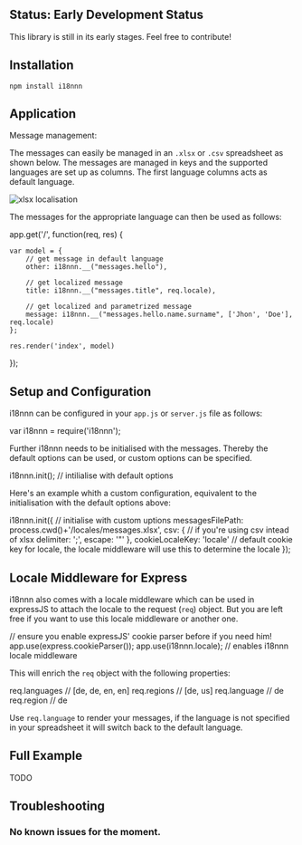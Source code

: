 ## Status: Early Development Status

This library is still in its early stages. Feel free to contribute!


## Installation

    npm install i18nnn


## Application

Message management:

The messages can easily be managed in an <code>.xlsx</code> or <code>.csv</code> spreadsheet as
shown below. The messages are managed in keys and the supported languages are set up as columns.
The first language columns acts as default language.

![xlsx localisation](https://raw.github.com/ndrizza/i18nnn/master/i18n.png)

The messages for the appropriate language can then be used as follows:

app.get('/', function(req, res) {

    var model = {
        // get message in default language
        other: i18nnn.__("messages.hello"),

        // get localized message
        title: i18nnn.__("messages.title", req.locale),

        // get localized and parametrized message
        message: i18nnn.__("messages.hello.name.surname", ['Jhon', 'Doe'], req.locale)
    };

    res.render('index', model)
});


## Setup and Configuration

i18nnn can be configured in your <code>app.js</code> or <code>server.js</code> file as follows:

var i18nnn = require('i18nnn');

Further i18nnn needs to be initialised with the messages. Thereby the default options can be
used, or custom options can be specified.

i18nnn.init(); // intilialise with default options

Here's an example whith a custom configuration, equivalent to the initialisation with the default
options above:

i18nnn.init({ // initialise with custom uptions
    messagesFilePath: process.cwd()+'/locales/messages.xlsx',
    csv: { // if you're using csv intead of xlsx
        delimiter: ';',
        escape: '"'
    },
    cookieLocaleKey: 'locale' // default cookie key for locale, the locale middleware will use
    this to determine the locale
});


## Locale Middleware for Express

i18nnn also comes with a locale middleware which can be used in expressJS to attach the locale to
the request (<code>req</code>) object. But you are left free if you want to use this locale
middleware or another one.

// ensure you enable expressJS' cookie parser before if you need him!
app.use(express.cookieParser());
app.use(i18nnn.locale); // enables i18nnn locale middleware

This will enrich the <code>req</code> object with the following properties:

req.languages // [de, de, en, en]
req.regions // [de, us]
req.language // de
req.region // de

Use <code>req.language</code> to render your messages, if the language is not specified in your
spreadsheet it will switch back to the default language.

## Full Example

TODO


## Troubleshooting

### No known issues for the moment.
